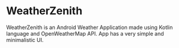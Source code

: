 # WeatherZenith
WeatherZenith is an Android Weather Application made using Kotlin language and OpenWeatherMap API.
App has a very simple and minimalistic UI.
